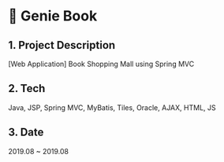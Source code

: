 # 📘 Genie Book
## 1. Project Description 
[Web Application] Book Shopping Mall using Spring MVC

## 2. Tech
Java, JSP, Spring MVC, MyBatis, Tiles, Oracle, AJAX, HTML, JS

## 3. Date
2019.08 ~ 2019.08
